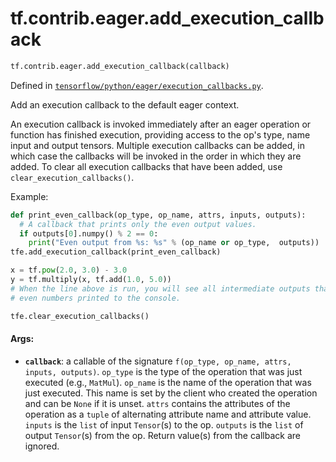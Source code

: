 <div itemscope itemtype="http://developers.google.com/ReferenceObject">
<meta itemprop="name" content="tf.contrib.eager.add_execution_callback" />
<meta itemprop="path" content="Stable" />
</div>

# tf.contrib.eager.add_execution_callback

``` python
tf.contrib.eager.add_execution_callback(callback)
```



Defined in [`tensorflow/python/eager/execution_callbacks.py`](https://www.tensorflow.org/code/tensorflow/python/eager/execution_callbacks.py).

Add an execution callback to the default eager context.

An execution callback is invoked immediately after an eager operation or
function has finished execution, providing access to the op's type, name
input and output tensors. Multiple execution callbacks can be added, in
which case the callbacks will be invoked in the order in which they are
added. To clear all execution callbacks that have been added, use
`clear_execution_callbacks()`.

Example:
```python
def print_even_callback(op_type, op_name, attrs, inputs, outputs):
  # A callback that prints only the even output values.
  if outputs[0].numpy() % 2 == 0:
    print("Even output from %s: %s" % (op_name or op_type,  outputs))
tfe.add_execution_callback(print_even_callback)

x = tf.pow(2.0, 3.0) - 3.0
y = tf.multiply(x, tf.add(1.0, 5.0))
# When the line above is run, you will see all intermediate outputs that are
# even numbers printed to the console.

tfe.clear_execution_callbacks()
```

#### Args:

* <b>`callback`</b>: a callable of the signature
    `f(op_type, op_name, attrs, inputs, outputs)`.
    `op_type` is the type of the operation that was just executed (e.g.,
      `MatMul`).
    `op_name` is the name of the operation that was just executed. This
      name is set by the client who created the operation and can be `None` if
      it is unset.
    `attrs` contains the attributes of the operation as a `tuple` of
      alternating attribute name and attribute value.
    `inputs` is the `list` of input `Tensor`(s) to the op.
    `outputs` is the `list` of output `Tensor`(s) from the op.
     Return value(s) from the callback are ignored.